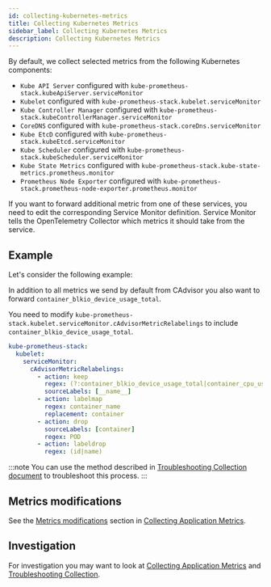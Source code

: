 ```yaml
---
id: collecting-kubernetes-metrics
title: Collecting Kubernetes Metrics
sidebar_label: Collecting Kubernetes Metrics
description: Collecting Kubernetes Metrics
---
```


By default, we collect selected metrics from the following Kubernetes components:

- `Kube API Server` configured with `kube-prometheus-stack.kubeApiServer.serviceMonitor`
- `Kubelet` configured with `kube-prometheus-stack.kubelet.serviceMonitor`
- `Kube Controller Manager` configured with `kube-prometheus-stack.kubeControllerManager.serviceMonitor`
- `CoreDNS` configured with `kube-prometheus-stack.coreDns.serviceMonitor`
- `Kube EtcD` configured with `kube-prometheus-stack.kubeEtcd.serviceMonitor`
- `Kube Scheduler` configured with `kube-prometheus-stack.kubeScheduler.serviceMonitor`
- `Kube State Metrics` configured with `kube-prometheus-stack.kube-state-metrics.prometheus.monitor`
- `Prometheus Node Exporter` configured with `kube-prometheus-stack.prometheus-node-exporter.prometheus.monitor`

If you want to forward additional metric from one of these services, you need to edit the corresponding Service Monitor definition. Service
Monitor tells the OpenTelemetry Collector which metrics it should take from the service.

## Example

Let's consider the following example:

In addition to all metrics we send by default from CAdvisor you also want to forward `container_blkio_device_usage_total`.

You need to modify `kube-prometheus-stack.kubelet.serviceMonitor.cAdvisorMetricRelabelings` to include `container_blkio_device_usage_total`.

```yaml
kube-prometheus-stack:
  kubelet:
    serviceMonitor:
      cAdvisorMetricRelabelings:
        - action: keep
          regex: (?:container_blkio_device_usage_total|container_cpu_usage_seconds_total|container_memory_working_set_bytes|container_fs_usage_bytes|container_fs_limit_bytes|container_cpu_cfs_throttled_seconds_total|container_network_receive_bytes_total|container_network_transmit_bytes_total)
          sourceLabels: [__name__]
        - action: labelmap
          regex: container_name
          replacement: container
        - action: drop
          sourceLabels: [container]
          regex: POD
        - action: labeldrop
          regex: (id|name)
```

:::note
You can use the method described in
[Troubleshooting Collection document](/docs/send-data/kubernetes/troubleshoot-collection#check-the-metrics-endpoint-for-kubernetes-services) to troubleshoot this process.
:::

## Metrics modifications

See the [Metrics modifications](/docs/send-data/kubernetes/collecting-application-metrics#metrics-modifications) section in [Collecting Application Metrics](/docs/send-data/kubernetes/collecting-application-metrics).

## Investigation

For investigation you may want to look at [Collecting Application Metrics](/docs/send-data/kubernetes/collecting-application-metrics#metrics-modifications) and [Troubleshooting Collection](/docs/send-data/kubernetes/troubleshoot-collection.md#collecting-metrics).
